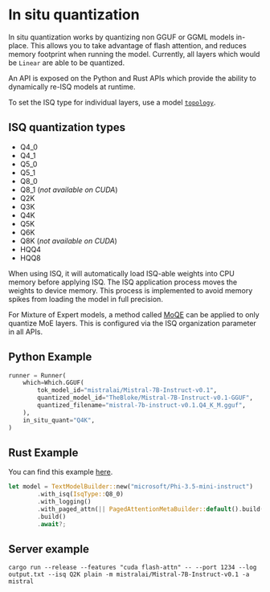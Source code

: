 # In situ quantization

In situ quantization works by quantizing non GGUF or GGML models in-place. This allows you to take advantage of flash attention, and reduces memory footprint when running the model. Currently, all layers which would be `Linear` are able to be quantized.

An API is exposed on the Python and Rust APIs which provide the ability to dynamically re-ISQ models at runtime.

To set the ISQ type for individual layers, use a model [`topology`](TOPOLOGY.md).

## ISQ quantization types
- Q4_0
- Q4_1
- Q5_0
- Q5_1
- Q8_0
- Q8_1 (*not available on CUDA*)
- Q2K
- Q3K
- Q4K
- Q5K
- Q6K
- Q8K  (*not available on CUDA*)
- HQQ4
- HQQ8

When using ISQ, it will automatically load ISQ-able weights into CPU memory before applying ISQ. The ISQ application process moves the weights to device memory. This process is implemented to avoid memory spikes from loading the model in full precision.

For Mixture of Expert models, a method called [MoQE](https://arxiv.org/abs/2310.02410) can be applied to only quantize MoE layers. This is configured via the ISQ organization parameter in all APIs.

## Python Example
```python
runner = Runner(
    which=Which.GGUF(
        tok_model_id="mistralai/Mistral-7B-Instruct-v0.1",
        quantized_model_id="TheBloke/Mistral-7B-Instruct-v0.1-GGUF",
        quantized_filename="mistral-7b-instruct-v0.1.Q4_K_M.gguf",
    ),
    in_situ_quant="Q4K",
)
```

## Rust Example
You can find this example [here](../mistralrs/examples/isq/main.rs).

```rust
let model = TextModelBuilder::new("microsoft/Phi-3.5-mini-instruct")
        .with_isq(IsqType::Q8_0)
        .with_logging()
        .with_paged_attn(|| PagedAttentionMetaBuilder::default().build())?
        .build()
        .await?;
```

## Server example
```
cargo run --release --features "cuda flash-attn" -- --port 1234 --log output.txt --isq Q2K plain -m mistralai/Mistral-7B-Instruct-v0.1 -a mistral
```